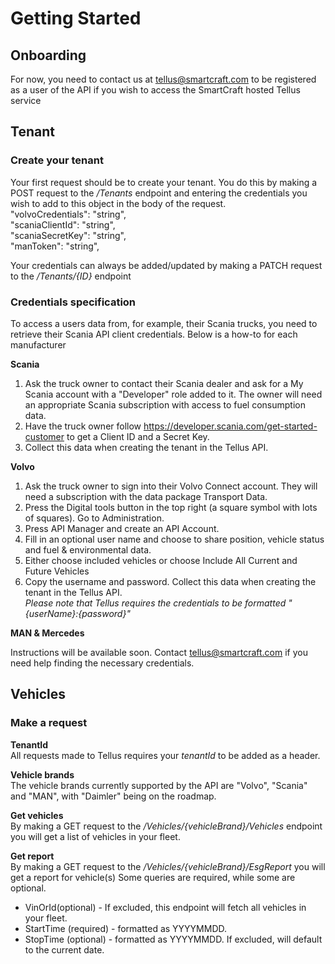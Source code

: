# Getting Started
## Onboarding
For now, you need to contact us at
tellus@smartcraft.com
to be registered as a user of the API if you wish to access the SmartCraft hosted Tellus service

## Tenant

### Create your tenant

Your first request should be to create your tenant. 
You do this by making a POST request to the _/Tenants_ endpoint and entering the credentials you wish to add to this object in the body of the request.
</br>
  "volvoCredentials": "string",</br>
  "scaniaClientId": "string",</br>
  "scaniaSecretKey": "string",</br>
  "manToken": "string",</br>

Your credentials can always be added/updated by making a PATCH request to the _/Tenants/{ID}_ endpoint

### Credentials specification
To access a users data from, for example, their Scania trucks, you need to retrieve their Scania API client credentials.
Below is a how-to for each manufacturer

**Scania** </br>
1. Ask the truck owner to contact their Scania dealer and ask for a My Scania account with a
   "Developer" role added to it. The owner will need an appropriate Scania subscription with
   access to fuel consumption data.
2. Have the truck owner follow https://developer.scania.com/get-started-customer to get a
  Client ID and a Secret Key.
3. Collect this data when creating the tenant in the Tellus API.

**Volvo** </br>
1. Ask the truck owner to sign into their Volvo Connect account. They will need a
subscription with the data package Transport Data.
2. Press the Digital tools button in the top right (a square symbol with lots of squares). Go to
Administration.
3. Press API Manager and create an API Account.
4. Fill in an optional user name and choose to share position, vehicle status and fuel &
environmental data.
5. Either choose included vehicles or choose Include All Current and Future Vehicles
6. Copy the username and password. Collect this data when creating the tenant in the Tellus
API.</br>
_Please note that Tellus requires the credentials to be formatted "{userName}:{password}"_

**MAN & Mercedes**

Instructions will be available soon. Contact tellus@smartcraft.com if you need help finding the
necessary credentials.

## Vehicles

### Make a request
**TenantId**</br>
All requests made to Tellus requires your _tenantId_ to be added as a header.

**Vehicle brands**</br>
The vehicle brands currently supported by the API are "Volvo", "Scania" and "MAN", with "Daimler" being on the roadmap.

**Get vehicles**</br>
By making a GET request to the _/Vehicles/{vehicleBrand}/Vehicles_ endpoint you will get a list of vehicles in your fleet.

**Get report**</br>
By making a GET request to the _/Vehicles/{vehicleBrand}/EsgReport_ you will get a report for vehicle(s)
Some queries are required, while some are optional.
- VinOrId(optional) - If excluded, this endpoint will fetch all vehicles in your fleet.
- StartTime (required) - formatted as YYYYMMDD.
- StopTime (optional) - formatted as YYYYMMDD. If excluded, will default to the current date.
